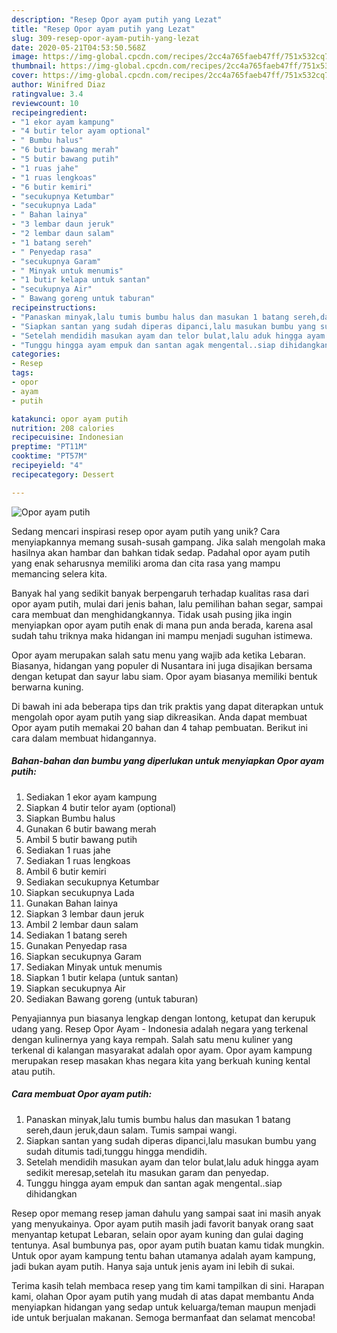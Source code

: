```yaml
---
description: "Resep Opor ayam putih yang Lezat"
title: "Resep Opor ayam putih yang Lezat"
slug: 309-resep-opor-ayam-putih-yang-lezat
date: 2020-05-21T04:53:50.568Z
image: https://img-global.cpcdn.com/recipes/2cc4a765faeb47ff/751x532cq70/opor-ayam-putih-foto-resep-utama.jpg
thumbnail: https://img-global.cpcdn.com/recipes/2cc4a765faeb47ff/751x532cq70/opor-ayam-putih-foto-resep-utama.jpg
cover: https://img-global.cpcdn.com/recipes/2cc4a765faeb47ff/751x532cq70/opor-ayam-putih-foto-resep-utama.jpg
author: Winifred Diaz
ratingvalue: 3.4
reviewcount: 10
recipeingredient:
- "1 ekor ayam kampung"
- "4 butir telor ayam optional"
- " Bumbu halus"
- "6 butir bawang merah"
- "5 butir bawang putih"
- "1 ruas jahe"
- "1 ruas lengkoas"
- "6 butir kemiri"
- "secukupnya Ketumbar"
- "secukupnya Lada"
- " Bahan lainya"
- "3 lembar daun jeruk"
- "2 lembar daun salam"
- "1 batang sereh"
- " Penyedap rasa"
- "secukupnya Garam"
- " Minyak untuk menumis"
- "1 butir kelapa untuk santan"
- "secukupnya Air"
- " Bawang goreng untuk taburan"
recipeinstructions:
- "Panaskan minyak,lalu tumis bumbu halus dan masukan 1 batang sereh,daun jeruk,daun salam. Tumis sampai wangi."
- "Siapkan santan yang sudah diperas dipanci,lalu masukan bumbu yang sudah ditumis tadi,tunggu hingga mendidih."
- "Setelah mendidih masukan ayam dan telor bulat,lalu aduk hingga ayam sedikit meresap,setelah itu masukan garam dan penyedap."
- "Tunggu hingga ayam empuk dan santan agak mengental..siap dihidangkan"
categories:
- Resep
tags:
- opor
- ayam
- putih

katakunci: opor ayam putih 
nutrition: 208 calories
recipecuisine: Indonesian
preptime: "PT11M"
cooktime: "PT57M"
recipeyield: "4"
recipecategory: Dessert

---
```



![Opor ayam putih](https://img-global.cpcdn.com/recipes/2cc4a765faeb47ff/751x532cq70/opor-ayam-putih-foto-resep-utama.jpg)

Sedang mencari inspirasi resep opor ayam putih yang unik? Cara menyiapkannya memang susah-susah gampang. Jika salah mengolah maka hasilnya akan hambar dan bahkan tidak sedap. Padahal opor ayam putih yang enak seharusnya memiliki aroma dan cita rasa yang mampu memancing selera kita.

Banyak hal yang sedikit banyak berpengaruh terhadap kualitas rasa dari opor ayam putih, mulai dari jenis bahan, lalu pemilihan bahan segar, sampai cara membuat dan menghidangkannya. Tidak usah pusing jika ingin menyiapkan opor ayam putih enak di mana pun anda berada, karena asal sudah tahu triknya maka hidangan ini mampu menjadi suguhan istimewa.

Opor ayam merupakan salah satu menu yang wajib ada ketika Lebaran. Biasanya, hidangan yang populer di Nusantara ini juga disajikan bersama dengan ketupat dan sayur labu siam. Opor ayam biasanya memiliki bentuk berwarna kuning.


Di bawah ini ada beberapa tips dan trik praktis yang dapat diterapkan untuk mengolah opor ayam putih yang siap dikreasikan. Anda dapat membuat Opor ayam putih memakai 20 bahan dan 4 tahap pembuatan. Berikut ini cara dalam membuat hidangannya.

<!--inarticleads1-->

##### Bahan-bahan dan bumbu yang diperlukan untuk menyiapkan Opor ayam putih:

1. Sediakan 1 ekor ayam kampung
1. Siapkan 4 butir telor ayam (optional)
1. Siapkan  Bumbu halus
1. Gunakan 6 butir bawang merah
1. Ambil 5 butir bawang putih
1. Sediakan 1 ruas jahe
1. Sediakan 1 ruas lengkoas
1. Ambil 6 butir kemiri
1. Sediakan secukupnya Ketumbar
1. Siapkan secukupnya Lada
1. Gunakan  Bahan lainya
1. Siapkan 3 lembar daun jeruk
1. Ambil 2 lembar daun salam
1. Sediakan 1 batang sereh
1. Gunakan  Penyedap rasa
1. Siapkan secukupnya Garam
1. Sediakan  Minyak untuk menumis
1. Siapkan 1 butir kelapa (untuk santan)
1. Siapkan secukupnya Air
1. Sediakan  Bawang goreng (untuk taburan)


Penyajiannya pun biasanya lengkap dengan lontong, ketupat dan kerupuk udang yang. Resep Opor Ayam - Indonesia adalah negara yang terkenal dengan kulinernya yang kaya rempah. Salah satu menu kuliner yang terkenal di kalangan masyarakat adalah opor ayam. Opor ayam kampung merupakan resep masakan khas negara kita yang berkuah kuning kental atau putih. 

<!--inarticleads2-->

##### Cara membuat Opor ayam putih:

1. Panaskan minyak,lalu tumis bumbu halus dan masukan 1 batang sereh,daun jeruk,daun salam. Tumis sampai wangi.
1. Siapkan santan yang sudah diperas dipanci,lalu masukan bumbu yang sudah ditumis tadi,tunggu hingga mendidih.
1. Setelah mendidih masukan ayam dan telor bulat,lalu aduk hingga ayam sedikit meresap,setelah itu masukan garam dan penyedap.
1. Tunggu hingga ayam empuk dan santan agak mengental..siap dihidangkan


Resep opor memang resep jaman dahulu yang sampai saat ini masih anyak yang menyukainya. Opor ayam putih masih jadi favorit banyak orang saat menyantap ketupat Lebaran, selain opor ayam kuning dan gulai daging tentunya. Asal bumbunya pas, opor ayam putih buatan kamu tidak mungkin. Untuk opor ayam kampung tentu bahan utamanya adalah ayam kampung, jadi bukan ayam putih. Hanya saja untuk jenis ayam ini lebih di sukai. 

Terima kasih telah membaca resep yang tim kami tampilkan di sini. Harapan kami, olahan Opor ayam putih yang mudah di atas dapat membantu Anda menyiapkan hidangan yang sedap untuk keluarga/teman maupun menjadi ide untuk berjualan makanan. Semoga bermanfaat dan selamat mencoba!
